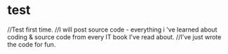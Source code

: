 # test
//Test first time.
//I will post source code - everything i 've learned about coding & source code from every IT book I've read about.
//I've just wrote the code for fun.
